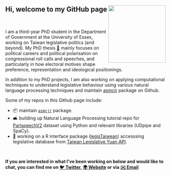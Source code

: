 ## Hi, welcome to my GitHub page <img src="https://github.com/yl17124/yl17124.github.io/blob/master/images/uk_top_animate.gif" width="180" align="right" /> <br /> 



<br />
 
I am a third-year PhD student in the Department of Government at the University of Essex, working on Taiwan legislative politics (and beyond). My PhD thesis [📂]( https://yl17124.github.io/project/) mainly focuses on political careers and political polarisation on congressional roll calls and speeches, and particularly in how electoral motives shape preference, representation and ideological positionings.

In addition to my PhD projects, I am also working on applying computational techniques to understand legislative behaviour using various natural language processing techniques and maintain [asmcjr](https://github.com/davidaarmstrong/asmcjr) package on Github. 

Some of my repos in this Github page include: 

- :package: maintain [`asmcjr`](https://uniofessex.github.io/asmcjr/) package. 
- 🛋 building up Natural Language Processing tutorial repo for [ParlspeechV2]() dataset using Python and relevant libraries (UDpipe and SpaCy).
- :slot_machine: working on a R interface package ([legisTaiwean](https://github.com/yl17124/legisTaiwan)) accesssing legislative database from [Taiwan Legislative Yuan API](https://www.ly.gov.tw/Pages/List.aspx?nodeid=154). 

<br />
 
**If you are interested in what I’ve been working on below and would like to chat, you can find me on [:bird: Twitter](https://twitter.com/liaoyenchieh), [:earth_africa:  Website](https://yl17124.github.io/) or via [:envelope: Email](<yl17124@essex.ac.uk>)**

